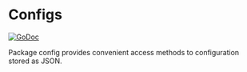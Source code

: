 # Configs

[![GoDoc](https://godoc.org/github.com/pistarlabs/configs?status.svg)](https://godoc.org/github.com/pistarlabs/configs)

Package config provides convenient access methods to configuration stored as JSON.
